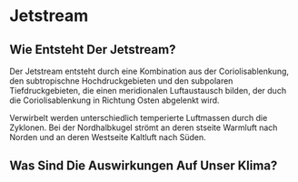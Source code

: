 # Jetstream

## Wie Entsteht Der Jetstream?

Der Jetstream entsteht durch eine Kombination aus der Coriolisablenkung, den subtropischne Hochdruckgebieten und den subpolaren Tiefdruckgebieten, die einen meridionalen Luftaustausch bilden, der duch die Coriolisablenkung in Richtung Osten abgelenkt wird. 

Verwirbelt werden unterschiedlich temperierte Luftmassen durch die Zyklonen. Bei der Nordhalbkugel strömt an deren stseite Warmluft nach Norden und an deren Westseite Kaltluft nach Süden.

## Was Sind Die Auswirkungen Auf Unser Klima?